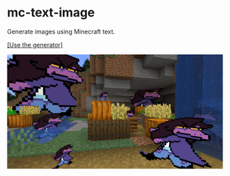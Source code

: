 # mc-text-image
Generate images using Minecraft text.

[\[Use the generator\]](https://www.soltoder.com/mc-text-image/)

![Susie](example.png)
